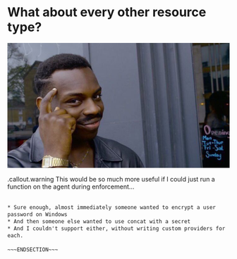 <!SLIDE >
# What about every other resource type?

![think about](/_images/think_about.jpg)

.callout.warning This would be so much more useful if I could just run a
function on the agent during enforcement...


~~~SECTION:notes~~~

* Sure enough, almost immediately someone wanted to encrypt a user password on Windows
* And then someone else wanted to use concat with a secret
* And I couldn't support either, without writing custom providers for each. 

~~~ENDSECTION~~~
